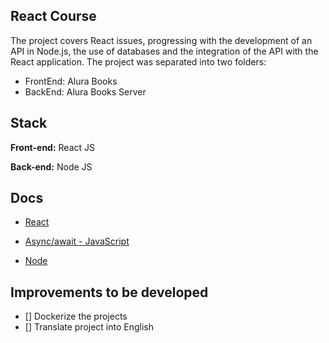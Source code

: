 ## React Course
The project covers React issues, progressing with the development of an API in Node.js, the use of databases and the integration of the API with the React application.
The project was separated into two folders:
- FrontEnd: Alura Books
- BackEnd: Alura Books Server
## Stack

**Front-end:** React JS

**Back-end:** Node JS


## Docs

- [React](https://pt-br.legacy.reactjs.org/docs/getting-started.html)

- [Async/await - JavaScript](https://www.alura.com.br/artigos/async-await-no-javascript-o-que-e-e-quando-usar?_gl=1*22w9et*_ga*OTgxMDI3NDY4LjE2NzQ4NTEyNjQ.*_ga_59FP0KYKSM*MTY5MzQwMjA0Mi4xNjkuMS4xNjkzNDAzMzE0LjAuMC4w*_fplc*MndGVlR5anIyWSUyRkdBaE5OQ3JpU294T3pjNSUyRkZ2YSUyQmNwVnlUUCUyQmh5bnFUVjRwSzVBbUhWcXJnSHhYWkhMSmhHR1NhVktYa0RscmRqZXJoTTVjVmU1N0lMZFYzVnFLSjRvd2JxZiUyRiUyQkRGdm9qSE9ZUFM2bzNJc25qNVRlWHh3JTNEJTNE*_ga_1EPWSW3PCS*MTY5MzQwMjA0Mi43Ny4xLjE2OTM0MDMzMTQuMC4wLjA.)

- [Node](https://nodejs.org/en/docs)


## Improvements to be developed

- [] Dockerize the projects
- [] Translate project into English
